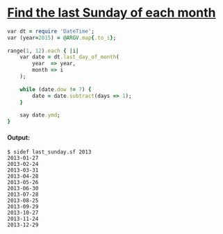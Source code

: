 [1]: http://rosettacode.org/wiki/Find_the_last_Sunday_of_each_month

# [Find the last Sunday of each month][1]

```ruby
var dt = require 'DateTime';
var (year=2015) = @ARGV.map{.to_i};
 
range(1, 12).each { |i|
    var date = dt.last_day_of_month(
        year  => year,
        month => i
    );
 
    while (date.dow != 7) {
        date = date.subtract(days => 1);
    }
 
    say date.ymd;
}
```

#### Output:
```
$ sidef last_sunday.sf 2013
2013-01-27
2013-02-24
2013-03-31
2013-04-28
2013-05-26
2013-06-30
2013-07-28
2013-08-25
2013-09-29
2013-10-27
2013-11-24
2013-12-29
```